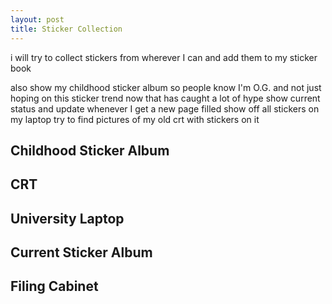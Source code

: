 ```yaml
---
layout: post
title: Sticker Collection
---
```


i will try to collect stickers from wherever I can and add them to my sticker book

also show my childhood sticker album so people know I'm O.G. and not just hoping on this sticker trend now that has caught a lot of hype
show current status and update whenever I get a new page filled
show off all stickers on my laptop
try to find pictures of my old crt with stickers on it

## Childhood Sticker Album

## CRT

## University Laptop

## Current Sticker Album

## Filing Cabinet
